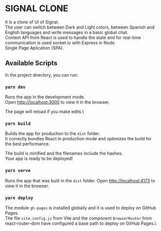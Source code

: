# SIGNAL CLONE

It is a clone of UI of Signal.\
The user can switch between Dark and Light colors, between Spanish and English languages and write messages in a basic global chat.\
Context API from React is used to handle the state and for real-time communication is used socket.io with Express in Node.\
Single Page Aplication (SPA).

## Available Scripts

In the project directory, you can run:

### `yarn dev`

Runs the app in the development mode.\
Open [http://localhost:3000](http://localhost:3000) to view it in the browser.

The page will reload if you make edits.\

### `yarn build`

Builds the app for production to the `dist` folder.\
It correctly bundles React in production mode and optimizes the build for the best performance.

The build is minified and the filenames include the hashes.\
Your app is ready to be deployed!

### `yarn serve`

Runs the app that was built in the `dist` folder.
Open [http://localhost:4173](http://localhost:4173) to view it in the browser.

### `yarn deploy`

The module `gh-pages` is installed globally and it is used to deploy on GitHub Pages.\
The file `vite.config.js` from Vite and the component `BrowserRouter` from react-router-dom have configured a base path to deploy on GitHub Pages.\